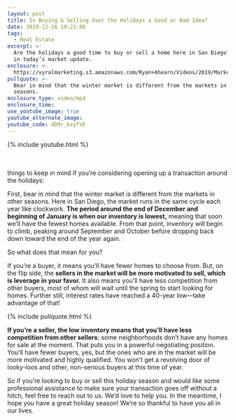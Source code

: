 ```yaml
---
layout: post
title: Is Buying & Selling Over the Holidays a Good or Bad Idea?
date: 2019-12-16 19:21:08
tags:
  - Real Estate
excerpt: >-
  Are the holidays a good time to buy or sell a home here in San Diego? Find out
  in today’s market update.
enclosure: >-
  https://vyralmarketing.s3.amazonaws.com/Ryan+Ahearn/Videos/2019/Market+Update.mp4
pullquote: >-
  Bear in mind that the winter market is different from the markets in other
  seasons.
enclosure_type: video/mp4
enclosure_time:
use_youtube_image: true
youtube_alternate_image:
youtube_code: dD9r_bxyTVE
---
```


{% include youtube.html %}<br><br>&nbsp;

things to keep in mind if you’re considering opening up a transaction around the holidays:

First, bear in mind that the winter market is different from the markets in other seasons. Here in San Diego, the market runs in the same cycle each year like clockwork. **The period around the end of December and beginning of January is when our inventory is lowest,** meaning that soon we’ll have the fewest homes available. From that point, inventory will begin to climb, peaking around September and October before dropping back down toward the end of the year again.

So what does that mean for you?

If you’re a buyer, it means you’ll have fewer homes to choose from. But, on the flip side, the **sellers in the market will be more motivated to sell, which is leverage in your favor.** It also means you’ll have less competition from other buyers, most of whom will wait until the spring to start looking for homes. Further still, interest rates have reached a 40-year low—take advantage of that\!

{% include pullquote.html %}

**If you’re a seller, the low inventory means that you’ll have less competition from other sellers**; some neighborhoods don’t have any homes for sale at the moment. That puts you in a powerful negotiating position. You’ll have fewer buyers, yes, but the ones who are in the market will be more motivated and highly qualified. You won’t get a revolving door of looky-loos and other, non-serious buyers at this time of year.

So if you’re looking to buy or sell this holiday season and would like some professional assistance to make sure your transaction goes off without a hitch, feel free to reach out to us. We’d love to help you. In the meantime, I hope you have a great holiday season\! We’re so thankful to have you all in our lives.

&nbsp;